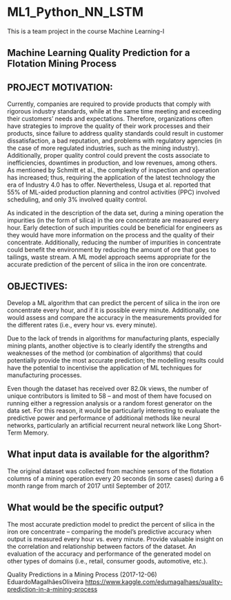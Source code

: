 # ML1_Python_NN_LSTM
This is a team project in the course Machine Learning-I
## Machine Learning Quality Prediction for a Flotation Mining Process

## PROJECT MOTIVATION: 
Currently, companies are required to provide products that comply with rigorous industry standards, while at the same time meeting and exceeding their customers’ needs and expectations. Therefore, organizations often have strategies to improve the quality of their work processes and their products, since failure to address quality standards could result in customer dissatisfaction, a bad reputation, and problems with regulatory agencies (in the case of more regulated industries, such as the mining industry). Additionally, proper quality control could prevent the costs associate to inefficiencies, downtimes in production, and low revenues, among others. As mentioned by Schmitt et al., the complexity of inspection and operation has increased; thus, requiring the application of the latest technology the era of Industry 4.0 has to offer. Nevertheless, Usuga et al. reported that 55% of ML-aided production planning and control activities (PPC) involved scheduling, and only 3% involved quality control. 
 
As indicated in the description of the data set, during a mining operation the impurities (in the form of silica) in the ore concentrate are measured every hour. Early detection of such impurities could be beneficial for engineers as they would have more information on the process and the quality of their concentrate. Additionally, reducing the number of impurities in concentrate could benefit the environment by reducing the amount of ore that goes to tailings, waste stream. A ML model approach seems appropriate for the accurate prediction of the percent of silica in the iron ore concentrate.

## OBJECTIVES: 
Develop a ML algorithm that can predict the percent of silica in the iron ore concentrate every hour, and if it is possible every minute. Additionally, one would assess and compare the accuracy in the measurements provided for the different rates (i.e., every hour vs. every minute). 

Due to the lack of trends in algorithms for manufacturing plants, especially mining plants, another objective is to clearly identify the strengths and weaknesses of the method (or combination of algorithms) that could potentially provide the most accurate prediction; the modelling results could have the potential to incentivise the application of ML techniques for manufacturing processes. 

Even though the dataset has received over 82.0k views, the number of unique contributors is limited to 58 – and most of them have focused on running either a regression analysis or a random forest generator on the data set. For this reason, it would be particularly interesting to evaluate the predictive power and performance of additional methods like neural networks, particularly an artificial recurrent neural network like Long Short-Term Memory.
## What input data is available for the algorithm?   
The original dataset was collected from machine sensors of the flotation columns of a mining operation every 20 seconds (in some cases) during a 6 month range from march of 2017 until September of 2017.
## What would be the specific output? 
The most accurate prediction model to predict the percent of silica in the iron ore concentrate – comparing the model’s predictive accuracy when output is measured every hour vs.  every minute. Provide valuable insight on the correlation and relationship between factors of the dataset. An evaluation of the accuracy and performance of the generated model on other types of domains (i.e., retail, consumer goods, automotive, etc.).

  Quality Predictions in a Mining Process (2017-12-06) EduardoMagalhãesOliveira https://www.kaggle.com/edumagalhaes/quality-prediction-in-a-mining-process
